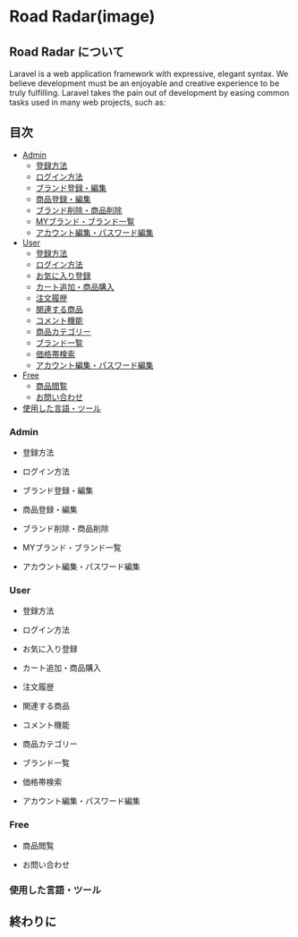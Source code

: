 # Road Radar(image)

## Road Radar について
Laravel is a web application framework with expressive, elegant syntax. We believe development must be an enjoyable and creative experience to be truly fulfilling. Laravel takes the pain out of development by easing common tasks used in many web projects, such as:

## 目次

- [Admin](#admin)
  - [登録方法](#admin登録方法)
  - [ログイン方法](#adminログイン方法)
  - [ブランド登録・編集](#ブランド登録・編集)
  - [商品登録・編集](#商品登録・編集)
  - [ブランド削除・商品削除](#ブランド削除・商品削除)
  - [MYブランド・ブランド一覧](#MYブランド・ブランド一覧)
  - [アカウント編集・パスワード編集](#adminアカウント編集・パスワード編集)
- [User](#user)
  - [登録方法](#user登録方法)
  - [ログイン方法](#userログイン方法)
  - [お気に入り登録](#お気に入り登録)
  - [カート追加・商品購入](#カート追加・商品購入)
  - [注文履歴](#注文履歴)
  - [関連する商品](#関連する商品)
  - [コメント機能](#コメント機能)
  - [商品カテゴリー](#商品カテゴリー)
  - [ブランド一覧](#ブランド一覧)
  - [価格帯検索](#価格帯検索)
  - [アカウント編集・パスワード編集](#userアカウント編集・パスワード編集)
- [Free](#free)
  - [商品閲覧](#商品閲覧)
  - [お問い合わせ](#お問い合わせ)
- [使用した言語・ツール](#使用した言語・ツール)

### Admin
- <p id="admin登録方法">登録方法</p>
- <p id="adminログイン方法">ログイン方法</p>
- <p id="ブランド登録・編集">ブランド登録・編集</p>
- <p id="商品登録・編集">商品登録・編集</p>
- <p id="ブランド削除・商品削除">ブランド削除・商品削除</p>
- <p id="MYブランド・ブランド一覧">MYブランド・ブランド一覧</p>
- <p id="adminアカウント編集・パスワード編集">アカウント編集・パスワード編集</p>

### User
- <p id="user登録方法">登録方法</p>
- <p id="userログイン方法">ログイン方法</p>
- <p id="お気に入り登録">お気に入り登録</p>
- <p id="カート追加・商品購入">カート追加・商品購入</p>
- <p id="注文履歴">注文履歴</p>
- <p id="関連する商品">関連する商品</p>
- <p id="コメント機能">コメント機能</p>
- <p id="商品カテゴリー">商品カテゴリー</p>
- <p id="ブランド一覧">ブランド一覧</p>
- <p id="価格帯検索">価格帯検索</p>
- <p id="userアカウント編集・パスワード編集">アカウント編集・パスワード編集</p>
### Free
- <p id="商品閲覧">商品閲覧</p>
- <p id="お問い合わせ">お問い合わせ</p>
  
### 使用した言語・ツール

## 終わりに